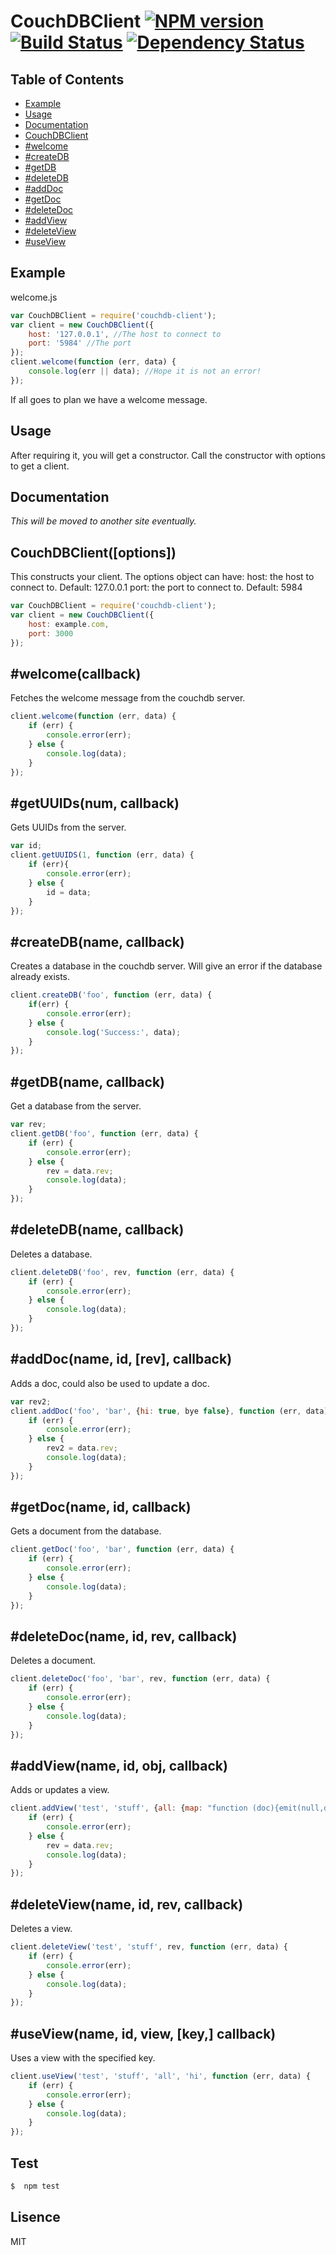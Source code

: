 # CouchDBClient [![NPM version][npm-image]][npm-url] [![Build Status][travis-image]][travis-url] [![Dependency Status][daviddm-image]][daviddm-url]

## Table of Contents
- [Example](#example)
- [Usage](#usage)
- [Documentation](#documentation)
- [CouchDBClient](#couchdbclientoptions)
- [#welcome](#welcomecallback)
- [#createDB](#createdbname-callback)
- [#getDB](#getdbname-callback)
- [#deleteDB](#deletedbname-callback)
- [#addDoc](#adddocname-id-rev-callback)
- [#getDoc](#getdocname-id-callback)
- [#deleteDoc](#deletedocname-id-rev-callback)
- [#addView](#addviewname-id-obj-callback)
- [#deleteView](#deleteviewname-id-rev-callback)
- [#useView](#useviewname-id-view-key-callback)

## Example
welcome.js
```js
var CouchDBClient = require('couchdb-client');
var client = new CouchDBClient({
    host: '127.0.0.1', //The host to connect to
    port: '5984' //The port
});
client.welcome(function (err, data) {
    console.log(err || data); //Hope it is not an error!
});
```
If all goes to plan we have a welcome message.

## Usage
After requiring it, you will get a constructor. Call the constructor with options to get a client.

## Documentation
*This will be moved to another site eventually.*
## CouchDBClient([options])
This constructs your client. The options object can have:
    host: the host to connect to. Default: 127.0.0.1
    port: the port to connect to. Default: 5984
```js
var CouchDBClient = require('couchdb-client');
var client = new CouchDBClient({
    host: example.com,
    port: 3000
});
```
## #welcome(callback)
Fetches the welcome message from the couchdb server.
```js
client.welcome(function (err, data) {
    if (err) {
        console.error(err);
    } else {
        console.log(data);
    }
});
```

## #getUUIDs(num, callback)
Gets UUIDs from the server.
```js
var id;
client.getUUIDS(1, function (err, data) {
    if (err){
        console.error(err);
    } else {
        id = data;
    }
});
```
## #createDB(name, callback)
Creates a database in the couchdb server. Will give an error if the database already exists.
```js
client.createDB('foo', function (err, data) {
    if(err) {
        console.error(err);
    } else {
        console.log('Success:', data);
    }
});
```

## #getDB(name, callback)
Get a database from the server.
```js
var rev;
client.getDB('foo', function (err, data) {
    if (err) {
        console.error(err);
    } else {
        rev = data.rev;
        console.log(data);
    }
});
```

## #deleteDB(name, callback)
Deletes a database.
```js
client.deleteDB('foo', rev, function (err, data) {
    if (err) {
        console.error(err);
    } else {
        console.log(data);
    }
});
```
## #addDoc(name, id, [rev], callback)
Adds a doc, could also be used to update a doc.
```js
var rev2;
client.addDoc('foo', 'bar', {hi: true, bye false}, function (err, data) {
    if (err) {
        console.error(err);
    } else {
        rev2 = data.rev;
        console.log(data);
    }
});
```
## #getDoc(name, id, callback)
Gets a document from the database.
```js
client.getDoc('foo', 'bar', function (err, data) {
    if (err) {
        console.error(err);
    } else {
        console.log(data);
    }
});
```
## #deleteDoc(name, id, rev, callback)
Deletes a document.
```js
client.deleteDoc('foo', 'bar', rev, function (err, data) {
    if (err) {
        console.error(err);
    } else {
        console.log(data);
    }
});
```
## #addView(name, id, obj, callback)
Adds or updates a view.
```js
client.addView('test', 'stuff', {all: {map: "function (doc){emit(null,doc)}"}}, function (err, data) {
    if (err) {
        console.error(err);
    } else {
        rev = data.rev;
        console.log(data);
    }
});
```
## #deleteView(name, id, rev, callback)
Deletes a view.
```js
client.deleteView('test', 'stuff', rev, function (err, data) {
    if (err) {
        console.error(err);
    } else {
        console.log(data);
    }
});
```
## #useView(name, id, view, [key,] callback)
Uses a view with the specified key.
```js
client.useView('test', 'stuff', 'all', 'hi', function (err, data) {
    if (err) {
        console.error(err);
    } else {
        console.log(data);
    }
});
```
## Test
```sh
$  npm test
```

## Lisence
MIT


[npm-image]: https://badge.fury.io/js/online-game.svg
[npm-url]: https://npmjs.org/package/online-game
[travis-image]: https://travis-ci.org/legodude17/online-game.svg?branch=master
[travis-url]: https://travis-ci.org/legodude17/online-game
[daviddm-image]: https://david-dm.org/legodude17/online-game.svg?theme=shields.io
[daviddm-url]: https://david-dm.org/legodude17/online-game